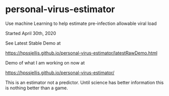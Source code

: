 # personal-virus-estimator
Use machine Learning to help estimate pre-infection allowable viral load

Started April 30th, 2020


See Latest Stable Demo at


https://hpssjellis.github.io/personal-virus-estimator/latestRawDemo.html


Demo of what I am working on now at

https://hpssjellis.github.io/personal-virus-estimator/


This is an estimator not a predictor. Until science has better information this is nothing better than a game.
